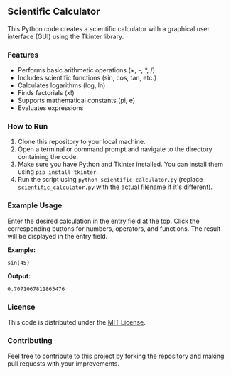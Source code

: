 ## Scientific Calculator 

This Python code creates a scientific calculator with a graphical user interface (GUI) using the Tkinter library.

### Features

* Performs basic arithmetic operations (+, -, *, /)
* Includes scientific functions (sin, cos, tan, etc.)
* Calculates logarithms (log, ln)
* Finds factorials (x!)
* Supports mathematical constants (pi, e)
* Evaluates expressions

### How to Run

1. Clone this repository to your local machine.
2. Open a terminal or command prompt and navigate to the directory containing the code.
3. Make sure you have Python and Tkinter installed. You can install them using `pip install tkinter`.
4. Run the script using `python scientific_calculator.py` (replace `scientific_calculator.py` with the actual filename if it's different).

### Example Usage

Enter the desired calculation in the entry field at the top. Click the corresponding buttons for numbers, operators, and functions. The result will be displayed in the entry field.

**Example:**

```
sin(45)
```

**Output:**

```
0.7071067811865476
```

### License

This code is distributed under the [MIT License](https://choosealicense.com/licenses/mit/).

### Contributing

Feel free to contribute to this project by forking the repository and making pull requests with your improvements.
